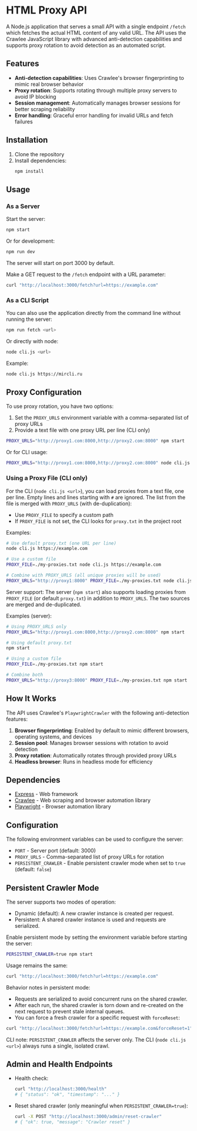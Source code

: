 # HTML Proxy API

A Node.js application that serves a small API with a single endpoint `/fetch` which fetches the actual HTML content of any valid URL. The API uses the Crawlee JavaScript library with advanced anti-detection capabilities and supports proxy rotation to avoid detection as an automated script.

## Features

- **Anti-detection capabilities**: Uses Crawlee's browser fingerprinting to mimic real browser behavior
- **Proxy rotation**: Supports rotating through multiple proxy servers to avoid IP blocking
- **Session management**: Automatically manages browser sessions for better scraping reliability
- **Error handling**: Graceful error handling for invalid URLs and fetch failures

## Installation

1. Clone the repository
2. Install dependencies:
   ```bash
   npm install
   ```

## Usage

### As a Server

Start the server:
```bash
npm start
```

Or for development:
```bash
npm run dev
```

The server will start on port 3000 by default.

Make a GET request to the `/fetch` endpoint with a URL parameter:
```bash
curl "http://localhost:3000/fetch?url=https://example.com"
```

### As a CLI Script

You can also use the application directly from the command line without running the server:
```bash
npm run fetch <url>
```

Or directly with node:
```bash
node cli.js <url>
```

Example:
```bash
node cli.js https://mircli.ru
```

## Proxy Configuration

To use proxy rotation, you have two options:

1. Set the `PROXY_URLS` environment variable with a comma-separated list of proxy URLs
2. Provide a text file with one proxy URL per line (CLI only)

```bash
PROXY_URLS="http://proxy1.com:8000,http://proxy2.com:8000" npm start
```

Or for CLI usage:
```bash
PROXY_URLS="http://proxy1.com:8000,http://proxy2.com:8000" node cli.js <url>
```

### Using a Proxy File (CLI only)

For the CLI (`node cli.js <url>`), you can load proxies from a text file, one per line. Empty lines and lines starting with `#` are ignored. The list from the file is merged with `PROXY_URLS` (with de-duplication):

- Use `PROXY_FILE` to specify a custom path
- If `PROXY_FILE` is not set, the CLI looks for `proxy.txt` in the project root

Examples:

```bash
# Use default proxy.txt (one URL per line)
node cli.js https://example.com

# Use a custom file
PROXY_FILE=./my-proxies.txt node cli.js https://example.com

# Combine with PROXY_URLS (all unique proxies will be used)
PROXY_URLS="http://proxy1:8000" PROXY_FILE=./my-proxies.txt node cli.js https://example.com
```

Server support: The server (`npm start`) also supports loading proxies from `PROXY_FILE` (or default `proxy.txt`) in addition to `PROXY_URLS`. The two sources are merged and de-duplicated.

Examples (server):

```bash
# Using PROXY_URLS only
PROXY_URLS="http://proxy1.com:8000,http://proxy2.com:8000" npm start

# Using default proxy.txt
npm start

# Using a custom file
PROXY_FILE=./my-proxies.txt npm start

# Combine both
PROXY_URLS="http://proxy3:8000" PROXY_FILE=./my-proxies.txt npm start
```

## How It Works

The API uses Crawlee's `PlaywrightCrawler` with the following anti-detection features:

1. **Browser fingerprinting**: Enabled by default to mimic different browsers, operating systems, and devices
2. **Session pool**: Manages browser sessions with rotation to avoid detection
3. **Proxy rotation**: Automatically rotates through provided proxy URLs
4. **Headless browser**: Runs in headless mode for efficiency

## Dependencies

- [Express](https://expressjs.com/) - Web framework
- [Crawlee](https://crawlee.dev/) - Web scraping and browser automation library
- [Playwright](https://playwright.dev/) - Browser automation library

## Configuration

The following environment variables can be used to configure the server:

- `PORT` - Server port (default: 3000)
- `PROXY_URLS` - Comma-separated list of proxy URLs for rotation
- `PERSISTENT_CRAWLER` - Enable persistent crawler mode when set to `true` (default: `false`)

## Persistent Crawler Mode

The server supports two modes of operation:

- Dynamic (default): A new crawler instance is created per request.
- Persistent: A shared crawler instance is used and requests are serialized.

Enable persistent mode by setting the environment variable before starting the server:

```bash
PERSISTENT_CRAWLER=true npm start
```

Usage remains the same:

```bash
curl "http://localhost:3000/fetch?url=https://example.com"
```

Behavior notes in persistent mode:

- Requests are serialized to avoid concurrent runs on the shared crawler.
- After each run, the shared crawler is torn down and re-created on the next request to prevent stale internal queues.
- You can force a fresh crawler for a specific request with `forceReset`:

```bash
curl "http://localhost:3000/fetch?url=https://example.com&forceReset=1"
```

CLI note: `PERSISTENT_CRAWLER` affects the server only. The CLI (`node cli.js <url>`) always runs a single, isolated crawl.

## Admin and Health Endpoints

- Health check:

  ```bash
  curl "http://localhost:3000/health"
  # { "status": "ok", "timestamp": "..." }
  ```

- Reset shared crawler (only meaningful when `PERSISTENT_CRAWLER=true`):

  ```bash
  curl -X POST "http://localhost:3000/admin/reset-crawler"
  # { "ok": true, "message": "Crawler reset" }
  ```

